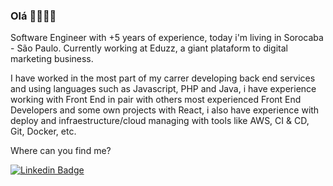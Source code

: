### Olá 👋✨🇧🇷

Software Engineer with +5 years of experience, today i'm living in Sorocaba - São Paulo. Currently working at Eduzz, a giant plataform to digital marketing business.

I have worked in the most part of my carrer developing back end services and using languages such as Javascript, PHP and Java, i have experience working with Front End in pair with others most experienced Front End Developers and some own projects with React, i also have experience with deploy and infraestructure/cloud managing with tools like AWS, CI & CD, Git, Docker, etc.

Where can you find me?

<div>
  <a href="https://www.linkedin.com/in/angelorrsilva/?locale=en_US" rel="nofollow">
    <img 
      src="https://img.shields.io/badge/LinkedIn-0077B5?style=for-the-badge&logo=linkedin&logoColor=white" 
      alt="Linkedin Badge" 
      style="max-width:100%;"
    />
  </a>
</div>
